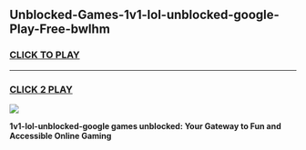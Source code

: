 
## Unblocked-Games-1v1-lol-unblocked-google-Play-Free-bwlhm
<h3>
<a href="https://premium76.site?title=1v1-lol-unblocked-google&ref=17A">CLICK TO PLAY</a></h3>
<hr>

<h3>
<a href="https://premium76.site?title=1v1-lol-unblocked-google&ref=17A">CLICK 2 PLAY</a>
  
</h3>

<a href="https://premium76.site?title=1v1-lol-unblocked-google&ref=17A"><img src="https://clearcache.store/games.png"></a>


**1v1-lol-unblocked-google games unblocked: Your Gateway to Fun and Accessible Online Gaming**
